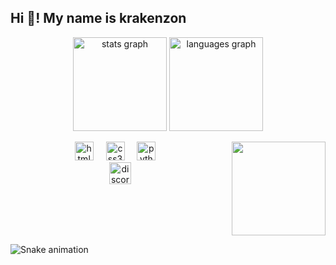 <h2 align="left">Hi 👋! My name is krakenzon</h2>

<div align="center">
  <img
    src="https://github-readme-stats.vercel.app/api?username=krakenzon&hide_title=false&hide_rank=false&show_icons=true&include_all_commits=true&count_private=true&disable_animations=false&theme=dracula&locale=en&hide_border=false"
    height="150"
    alt="stats graph"
  />
  <img
    src="https://github-readme-stats.vercel.app/api/top-langs?username=krakenzon&locale=en&hide_title=false&layout=compact&card_width=320&langs_count=5&theme=dracula&hide_border=false"
    height="150"
    alt="languages graph"
  />
</div>

<img
  align="right"
  height="150"
  src="https://i.pinimg.com/originals/c2/d6/42/c2d642bd7e05b705835550733cc1709d.gif"
/>

<div align="center">
  <img
    src="https://cdn.jsdelivr.net/gh/devicons/devicon/icons/html5/html5-original.svg"
    height="30"
    alt="html5 logo"
  />
  <img width="12" />
  <img
    src="https://cdn.jsdelivr.net/gh/devicons/devicon/icons/css3/css3-original.svg"
    height="30"
    alt="css3 logo"
  />
  <img width="12" />
  <img
    src="https://cdn.jsdelivr.net/gh/devicons/devicon/icons/python/python-original.svg"
    height="30"
    alt="python logo"
  />
  <img width="12" />
</div>

<div align="center">
  <img
    src="https://img.shields.io/static/v1?message=Discord&logo=discord&label=&color=7289DA&logoColor=white&labelColor=&style=for-the-badge"
    height="35"
    alt="discord logo"
  />
</div>

<br clear="both" />

<img
  src="https://raw.githubusercontent.com/maurodesouza/maurodesouza/output/snake.svg"
  alt="Snake animation"
/>
